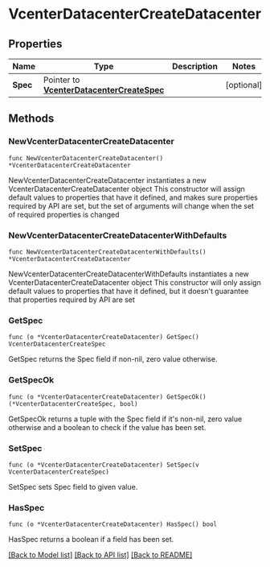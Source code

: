 # VcenterDatacenterCreateDatacenter

## Properties

Name | Type | Description | Notes
------------ | ------------- | ------------- | -------------
**Spec** | Pointer to [**VcenterDatacenterCreateSpec**](VcenterDatacenterCreateSpec.md) |  | [optional] 

## Methods

### NewVcenterDatacenterCreateDatacenter

`func NewVcenterDatacenterCreateDatacenter() *VcenterDatacenterCreateDatacenter`

NewVcenterDatacenterCreateDatacenter instantiates a new VcenterDatacenterCreateDatacenter object
This constructor will assign default values to properties that have it defined,
and makes sure properties required by API are set, but the set of arguments
will change when the set of required properties is changed

### NewVcenterDatacenterCreateDatacenterWithDefaults

`func NewVcenterDatacenterCreateDatacenterWithDefaults() *VcenterDatacenterCreateDatacenter`

NewVcenterDatacenterCreateDatacenterWithDefaults instantiates a new VcenterDatacenterCreateDatacenter object
This constructor will only assign default values to properties that have it defined,
but it doesn't guarantee that properties required by API are set

### GetSpec

`func (o *VcenterDatacenterCreateDatacenter) GetSpec() VcenterDatacenterCreateSpec`

GetSpec returns the Spec field if non-nil, zero value otherwise.

### GetSpecOk

`func (o *VcenterDatacenterCreateDatacenter) GetSpecOk() (*VcenterDatacenterCreateSpec, bool)`

GetSpecOk returns a tuple with the Spec field if it's non-nil, zero value otherwise
and a boolean to check if the value has been set.

### SetSpec

`func (o *VcenterDatacenterCreateDatacenter) SetSpec(v VcenterDatacenterCreateSpec)`

SetSpec sets Spec field to given value.

### HasSpec

`func (o *VcenterDatacenterCreateDatacenter) HasSpec() bool`

HasSpec returns a boolean if a field has been set.


[[Back to Model list]](../README.md#documentation-for-models) [[Back to API list]](../README.md#documentation-for-api-endpoints) [[Back to README]](../README.md)


